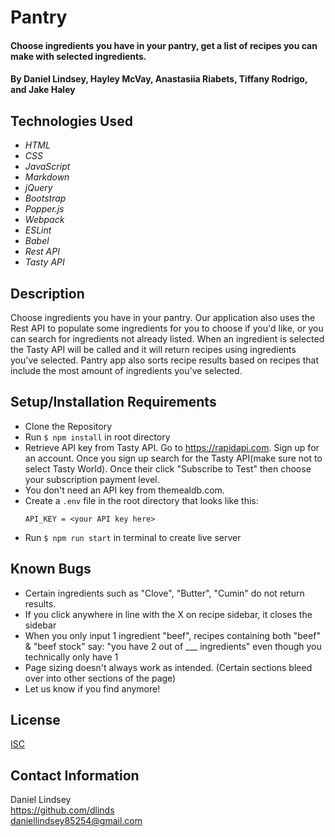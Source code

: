 # Pantry

#### Choose ingredients you have in your pantry, get a list of recipes you can make with selected ingredients.

#### By Daniel Lindsey, Hayley McVay, Anastasiia Riabets, Tiffany Rodrigo, and Jake Haley

## Technologies Used

- _HTML_
- _CSS_
- _JavaScript_
- _Markdown_
- _jQuery_
- _Bootstrap_
- _Popper.js_
- _Webpack_
- _ESLint_
- _Babel_
- _Rest API_
- _Tasty API_

## Description

Choose ingredients you have in your pantry. Our application also uses the Rest API to populate some ingredients for you to choose if you'd like, or you can search for ingredients not already listed. When an ingredient is selected the Tasty API will be called and it will return recipes using ingredients you've selected. Pantry app also sorts recipe results based on recipes that include the most amount of ingredients you've selected.

## Setup/Installation Requirements

- Clone the Repository
- Run `$ npm install` in root directory
- Retrieve API key from Tasty API. Go to https://rapidapi.com. Sign up for an account. Once you sign up search for the Tasty API(make sure not to select Tasty World). Once their click "Subscribe to Test" then choose your subscription payment level.
- You don't need an API key from themealdb.com.
- Create a `.env` file in the root directory that looks like this:
  ```
  API_KEY = <your API key here>
  ```
- Run `$ npm run start` in terminal to create live server

## Known Bugs

- Certain ingredients such as "Clove", "Butter", "Cumin" do not return results.
- If you click anywhere in line with the X on recipe sidebar, it closes the sidebar
- When you only input 1 ingredient "beef", recipes containing both "beef" & "beef stock" say: "you have 2 out of \_\_\_ ingredients" even though you technically only have 1
- Page sizing doesn't always work as intended. (Certain sections bleed over into other sections of the page)
- Let us know if you find anymore!

## License

[ISC](https://opensource.org/licenses/ISC)

## Contact Information

Daniel Lindsey  
https://github.com/dlinds  
daniellindsey85254@gmail.com
